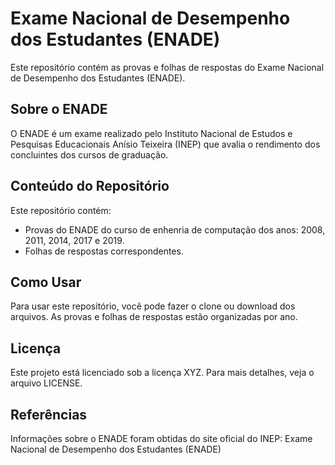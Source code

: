 # Exame Nacional de Desempenho dos Estudantes (ENADE)

Este repositório contém as provas e folhas de respostas do Exame Nacional de Desempenho dos Estudantes (ENADE).



## Sobre o ENADE

O ENADE é um exame realizado pelo Instituto Nacional de Estudos e Pesquisas Educacionais Anísio Teixeira (INEP) que avalia o rendimento dos concluintes dos cursos de graduação.



## Conteúdo do Repositório

Este repositório contém:

- Provas do ENADE do curso de enhenria de computação dos anos: 2008, 2011, 2014, 2017 e 2019.
- Folhas de respostas correspondentes.



## Como Usar

Para usar este repositório, você pode fazer o clone ou download dos arquivos. As provas e folhas de respostas estão organizadas por ano.



## Licença

Este projeto está licenciado sob a licença XYZ. Para mais detalhes, veja o arquivo LICENSE.



## Referências

Informações sobre o ENADE foram obtidas do site oficial do INEP: Exame Nacional de Desempenho dos Estudantes (ENADE)



